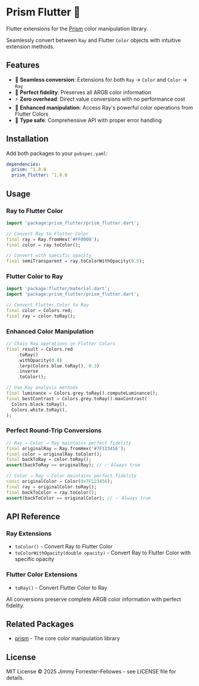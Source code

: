 # Prism Flutter 🌈

Flutter extensions for the [Prism](https://pub.dev/packages/prism) color manipulation library.

Seamlessly convert between `Ray` and Flutter `Color` objects with intuitive extension methods.

## Features

- 🔄 **Seamless conversion**: Extensions for both `Ray` → `Color` and `Color` → `Ray`
- 🎨 **Perfect fidelity**: Preserves all ARGB color information
- ⚡ **Zero overhead**: Direct value conversions with no performance cost
- 🔧 **Enhanced manipulation**: Access Ray's powerful color operations from Flutter Colors
- 🎯 **Type safe**: Comprehensive API with proper error handling

## Installation

Add both packages to your `pubspec.yaml`:

```yaml
dependencies:
  prism: ^1.0.0
  prism_flutter: ^1.0.0
```

## Usage

### Ray to Flutter Color

```dart
import 'package:prism_flutter/prism_flutter.dart';

// Convert Ray to Flutter Color
final ray = Ray.fromHex('#FF0000');
final color = ray.toColor();

// Convert with specific opacity
final semiTransparent = ray.toColorWithOpacity(0.5);
```

### Flutter Color to Ray

```dart
import 'package:flutter/material.dart';
import 'package:prism_flutter/prism_flutter.dart';

// Convert Flutter Color to Ray
final color = Colors.red;
final ray = color.toRay();

```

### Enhanced Color Manipulation

```dart
// Chain Ray operations on Flutter Colors
final result = Colors.red
    .toRay()
    .withOpacity(0.8)
    .lerp(Colors.blue.toRay(), 0.3)
    .inverse
    .toColor();

// Use Ray analysis methods
final luminance = Colors.grey.toRay().computeLuminance();
final bestContrast = Colors.grey.toRay().maxContrast(
  Colors.black.toRay(),
  Colors.white.toRay(),
);
```

### Perfect Round-Trip Conversions

```dart
// Ray → Color → Ray maintains perfect fidelity
final originalRay = Ray.fromHex('#7F123456');
final color = originalRay.toColor();
final backToRay = color.toRay();
assert(backToRay == originalRay); // ✅ Always true

// Color → Ray → Color maintains perfect fidelity
const originalColor = Color(0x7F123456);
final ray = originalColor.toRay();
final backToColor = ray.toColor();
assert(backToColor == originalColor); // ✅ Always true
```

## API Reference

### Ray Extensions

- `toColor()` - Convert Ray to Flutter Color
- `toColorWithOpacity(double opacity)` - Convert Ray to Flutter Color with specific opacity

### Flutter Color Extensions

- `toRay()` - Convert Flutter Color to Ray


All conversions preserve complete ARGB color information with perfect fidelity.

## Related Packages

- [prism](https://pub.dev/packages/prism) - The core color manipulation library

## License

MIT License © 2025 Jimmy Forrester-Fellowes - see LICENSE file for details.